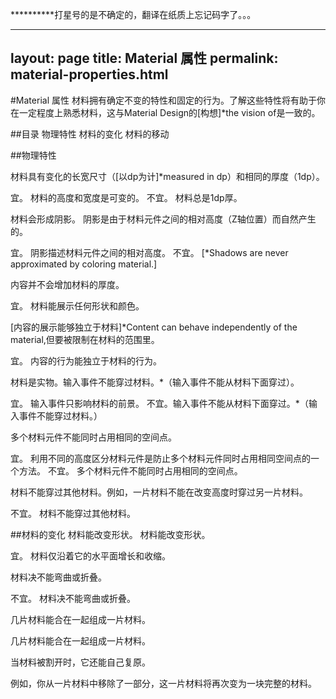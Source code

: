 **********打星号的是不确定的，翻译在纸质上忘记码字了。。。


---
layout: page
title: Material 属性
permalink: material-properties.html
---
#Material 属性
材料拥有确定不变的特性和固定的行为。了解这些特性将有助于你在一定程度上熟悉材料，这与Material Design的[构想]*the vision of是一致的。

##目录
物理特性
材料的变化
材料的移动

##物理特性

材料具有变化的长宽尺寸（[以dp为计]*measured in dp）和相同的厚度（1dp）。

宜。
材料的高度和宽度是可变的。
不宜。
材料总是1dp厚。

材料会形成阴影。
阴影是由于材料元件之间的相对高度（Z轴位置）而自然产生的。

宜。
阴影描述材料元件之间的相对高度。
不宜。
[*Shadows are never approximated by coloring material.]

内容并不会增加材料的厚度。

宜。
材料能展示任何形状和颜色。

[内容的展示能够独立于材料]*Content can behave independently of the material,但要被限制在材料的范围里。

宜。
内容的行为能独立于材料的行为。

材料是实物。输入事件不能穿过材料。*（输入事件不能从材料下面穿过）。

宜。
输入事件只影响材料的前景。
不宜。输入事件不能从材料下面穿过。*（输入事件不能穿过材料。）

多个材料元件不能同时占用相同的空间点。

宜。
利用不同的高度区分材料元件是防止多个材料元件同时占用相同空间点的一个方法。
不宜。
多个材料元件不能同时占用相同的空间点。

材料不能穿过其他材料。例如，一片材料不能在改变高度时穿过另一片材料。

不宜。
材料不能穿过其他材料。

##材料的变化
材料能改变形状。
材料能改变形状。

宜。
材料仅沿着它的水平面增长和收缩。

材料决不能弯曲或折叠。

不宜。
材料决不能弯曲或折叠。

几片材料能合在一起组成一片材料。

几片材料能合在一起组成一片材料。

当材料被割开时，它还能自己复原。

例如，你从一片材料中移除了一部分，这一片材料将再次变为一块完整的材料。
